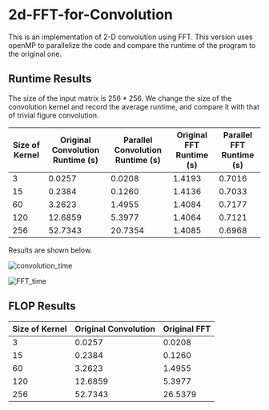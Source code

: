 # 2d-FFT-for-Convolution
This is an implementation of 2-D convolution using FFT. 
This version uses openMP to parallelize the code and compare the runtime of the program to the original one. 
## Runtime Results
The size of the input matrix is $256*256$.
We change the size of the convolution kernel and record the average runtime, and compare it with that of trivial figure convolution.

| Size of Kernel | Original Convolution Runtime (s) | Parallel Convolution Runtime (s) | Original FFT Runtime (s) | Parallel FFT Runtime (s) |
| -------- | -------- | -------- | -------- | -------- |
| 3 | 0.0257 | 0.0208 | 1.4193 | 0.7016 |
| 15 | 0.2384 | 0.1260 | 1.4136 | 0.7033 |
| 60 | 3.2623 | 1.4955 | 1.4084 | 0.7177 |
| 120 | 12.6859 | 5.3977 | 1.4064 | 0.7121 |
| 256 | 52.7343 | 20.7354 | 1.4085 | 0.6968 |


Results are shown below.

![convolution_time](https://github.com/Julien-Sun/2d-FFT-for-Convolution-/assets/67185297/f3b62ab0-6c90-407a-ae76-04dbe85f8901)

![FFT_time](https://github.com/Julien-Sun/2d-FFT-for-Convolution-/assets/67185297/b8178da6-11f1-42e9-9a28-d87c77ad2c09)

## FLOP Results

| Size of Kernel | Original Convolution | Original FFT |
| -------- | -------- | -------- |
| 3 | 0.0257 | 0.0208 |
| 15 | 0.2384 | 0.1260 |
| 60 | 3.2623 | 1.4955 |
| 120 | 12.6859 | 5.3977 |
| 256 | 52.7343 | 26.5379 |
